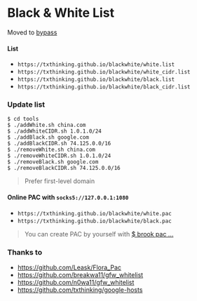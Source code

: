 # Black & White List

Moved to [bypass](https://github.com/txthinking/bypass)

#### List

- `https://txthinking.github.io/blackwhite/white.list`
- `https://txthinking.github.io/blackwhite/white_cidr.list`
- `https://txthinking.github.io/blackwhite/black.list`
- `https://txthinking.github.io/blackwhite/black_cidr.list`

### Update list

```
$ cd tools
$ ./addWhite.sh china.com
$ ./addWhiteCIDR.sh 1.0.1.0/24
$ ./addBlack.sh google.com
$ ./addBlackCIDR.sh 74.125.0.0/16
$ ./removeWhite.sh china.com
$ ./removeWhiteCIDR.sh 1.0.1.0/24
$ ./removeBlack.sh google.com
$ ./removeBlackCIDR.sh 74.125.0.0/16
```

> Prefer first-level domain

#### Online PAC with `socks5://127.0.0.1:1080`

- `https://txthinking.github.io/blackwhite/white.pac`
- `https://txthinking.github.io/blackwhite/black.pac`

> You can create PAC by yourself with [$ brook pac ...](https://github.com/txthinking/brook)

### Thanks to

- https://github.com/Leask/Flora_Pac
- https://github.com/breakwa11/gfw_whitelist
- https://github.com/n0wa11/gfw_whitelist
- https://github.com/txthinking/google-hosts
